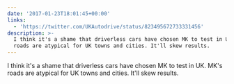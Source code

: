 ```yaml
---
date: '2017-01-23T18:01:45+00:00'
links:
  - 'https://twitter.com/UKAutodrive/status/823495672733331456'
description: >-
  I think it's a shame that driverless cars have chosen MK to test in UK. MK's
  roads are atypical for UK towns and cities. It'll skew results.
---
```

I think it's a shame that driverless cars have chosen MK to test in UK. MK's roads are atypical for UK towns and cities. It'll skew results. 
